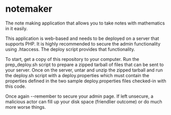 # notemaker
The note making application that allows you to take notes with mathematics in it easily.

This application is web-based and needs to be deployed on a server that supports PHP. It is highly recommended to secure the admin functionality using .htaccess. The deploy script provides that functionality.

To start, get a copy of this repository to your computer. Run the prep_deploy.sh script to prepare a zipped tarball of files that can be sent to your server. Once on the server, untar and unzip the zipped tarball and run the deploy.sh script with a deploy.properties which must contain the properties defined in the two sample deploy.properties files checked-in with this code.

Once again --remember to secure your admin page. If left unsecure, a malicious actor can fill up your disk space (friendlier outcome) or do much more worse things.
